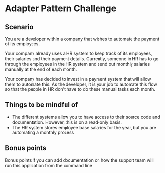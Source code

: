 # Adapter Pattern Challenge

## Scenario

You are a developer within a company that wishes to automate the payment of its employees.

Your company already uses a HR system to keep track of its employees, their salaries and their payment details.
Currently, someone in HR has to go through the employees in the HR system and send out monthly salaries manually
at the end of each month.

Your company has decided to invest in a payment system that will allow them to automate this. As the developer, it
is your job to automate this flow so that the people in HR don't have to do these manual tasks each month.

## Things to be mindful of

* The different systems allow you to have access to their source code and documentation. However, this is on a
read-only basis.
* The HR system stores employee base salaries for the year, but you are automating a monthly process

## Bonus points

Bonus points if you can add documentation on how the support team will run this application from the command line